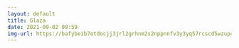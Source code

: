 ```yaml
---
layout: default
title: Glaza
date: 2021-09-02 09:59
img-url: https://bafybeib7otdocjj3jrl2grhnm2x2nppnnfv3y3yq57rcscd5wzup4wwjse.ipfs.infura-ipfs.io/
---
```

